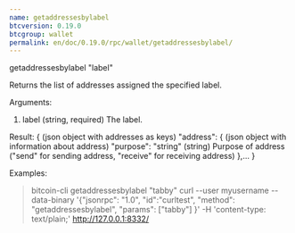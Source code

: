```yaml
---
name: getaddressesbylabel
btcversion: 0.19.0
btcgroup: wallet
permalink: en/doc/0.19.0/rpc/wallet/getaddressesbylabel/
---
```


getaddressesbylabel "label"

Returns the list of addresses assigned the specified label.

Arguments:
1. label    (string, required) The label.

Result:
{ (json object with addresses as keys)
  "address": { (json object with information about address)
    "purpose": "string" (string)  Purpose of address ("send" for sending address, "receive" for receiving address)
  },...
}

Examples:
> bitcoin-cli getaddressesbylabel "tabby"
> curl --user myusername --data-binary '{"jsonrpc": "1.0", "id":"curltest", "method": "getaddressesbylabel", "params": ["tabby"] }' -H 'content-type: text/plain;' http://127.0.0.1:8332/


